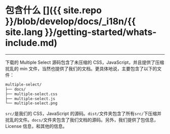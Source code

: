 # 包含什么 []({{ site.repo }}/blob/develop/docs/_i18n/{{ site.lang }}/getting-started/whats-include.md)

---

下载的 Multiple Select 源码包含了未压缩的 CSS，JavaScript，并且提供了压缩扰乱的 min 文件，当然也提供了我们的文档。更具体地说，主要包含了以下的文件：

```bash
multiple-select/
├── docs/
├── multiple-select.css
├── multiple-select.js
└── multiple-select.png
```

`src/`是我们的 CSS，JavaScript 的源码。`dist/`文件夹包含了所有`src/`下压缩并扰乱的文件。`docs/`文件夹包含了我们文档的源码。另外，我们提供了包信息，License 信息，和其他的信息。
